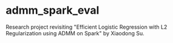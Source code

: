 # admm_spark_eval
Research project revisiting "Efficient Logistic Regression with L2 Regularization using ADMM on Spark"  by Xiaodong Su.
